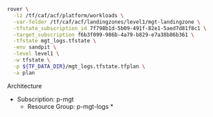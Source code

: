 ```bash
rover \
  -lz /tf/caf/acf/platform/workloads \
  -var-folder /tf/caf/acf/landingzones/level1/mgt-landingzone \
  -tfstate_subscription_id 7f798b1d-5b09-491f-82e1-5aed7d81f8c1 \
  -target_subscription f6b3f099-986b-4a79-b829-e7a38b86b361 \
  -tfstate mgt_logs.tfstate \
  -env sandpit \
  -level level1 \
  -w tfstate \
  -p ${TF_DATA_DIR}/mgt_logs.tfstate.tfplan \
  -a plan
```


Architecture


* Subscription: p-mgt
  * Resource Group: p-mgt-logs
    * 